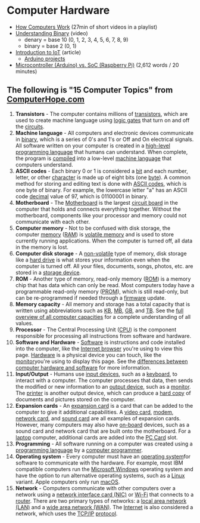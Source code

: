 # Computer Hardware

* [How Computers Work](https://www.youtube.com/playlist?list=PLzdnOPI1iJNcsRwJhvksEo1tJqjIqWbN-) \(27min of short videos in a playlist\)
* [Understanding Binary](https://www.youtube.com/watch?v=vc-9uASeU7I) \(video\)
  * denary = base 10 \(0, 1, 2, 3, 4, 5, 6, 7, 8, 9\)
  * binary = base 2 \(0, 1\)
* [Introduction to IoT](https://www.leverege.com/iot-ebook/what-is-iot) \(article\)
  * [Arduino projects](https://create.arduino.cc/projecthub/projects/tags/iot)
* [Microcontroller \(Arduino\) vs. SoC \(Raspberry Pi\)](https://appcodelabs.com/microcontroller-microprocessor-socs) \(2,612 words / 20 minutes\)

## The following is "15 Computer Topics" from [ComputerHope.com](https://www.computerhope.com/issues/ch001262.htm)

1. **Transistors** - The computer contains millions of [transistors](https://www.computerhope.com/jargon/t/transist.htm), which are used to create machine language using [logic gates](https://www.computerhope.com/jargon/l/logicgat.htm) that turn on and off the [circuits](https://www.computerhope.com/jargon/c/circuit.htm).
2. **Machine language** - All computers and electronic devices communicate in [binary](https://www.computerhope.com/jargon/b/binary.htm), which is a series of 0's and 1's or Off and On electrical signals. All software written on your computer is created in a [high-level programming language](https://www.computerhope.com/jargon/h/highll.htm) that humans can understand. When complete, the program is [compiled](https://www.computerhope.com/jargon/c/compile.htm) into a low-level [machine language](https://www.computerhope.com/jargon/m/machlang.htm) that computers understand.
3. **ASCII codes** - Each binary 0 or 1 is considered a [bit](https://www.computerhope.com/jargon/b/bit.htm) and each number, letter, or other [character](https://www.computerhope.com/jargon/c/charact.htm) is made up of eight bits \(one [byte](https://www.computerhope.com/jargon/b/byte.htm)\). A common method for storing and editing text is done with [ASCII codes](https://www.computerhope.com/jargon/a/ascii.htm), which is one byte of binary. For example, the lowercase letter "a" has an ASCII code [decimal](https://www.computerhope.com/jargon/d/decimal.htm) value of 97, which is 01100001 in binary.
4. **Motherboard** - The [Motherboard](https://www.computerhope.com/jargon/m/mothboar.htm) is the largest [circuit board](https://www.computerhope.com/jargon/p/pcb.htm) in the computer that holds and connects everything together. Without the motherboard, components like your processor and memory could not communicate with each other.
5. **Computer memory** - Not to be confused with disk storage, the computer [memory](https://www.computerhope.com/jargon/m/memory.htm) \([RAM](https://www.computerhope.com/jargon/r/ram.htm)\) is [volatile memory](https://www.computerhope.com/jargon/v/volamemo.htm) and is used to store currently running applications. When the computer is turned off, all data in the memory is lost.
6. **Computer disk storage** - A [non-volatile](https://www.computerhope.com/jargon/n/nonvolat.htm) type of memory, disk storage like a [hard drive](https://www.computerhope.com/jargon/h/harddriv.htm) is what stores your information even when the computer is turned off. All your files, documents, songs, photos, etc. are stored in a [storage device](https://www.computerhope.com/jargon/s/stordevi.htm).
7. **ROM** - Another type of memory, read-only memory \([ROM](https://www.computerhope.com/jargon/r/rom.htm)\) is a memory chip that has data which can only be read. Most computers today have a programmable read-only memory \([PROM](https://www.computerhope.com/jargon/p/progrrom.htm)\), which is still read-only, but can be re-programmed if needed through a [firmware](https://www.computerhope.com/jargon/f/firmware.htm) update.
8. **Memory capacity** - All memory and storage has a total capacity that is written using abbreviations such as [KB](https://www.computerhope.com/jargon/k/kilobyte.htm), [MB](https://www.computerhope.com/jargon/m/megabyte.htm), [GB](https://www.computerhope.com/jargon/g/gigabyte.htm), and [TB](https://www.computerhope.com/jargon/t/terabyte.htm). See the [full overview of all computer capacities](https://www.computerhope.com/issues/chspace.htm) for a complete understanding of all values.
9. **Processor** - The Central Processing Unit \([CPU](https://www.computerhope.com/jargon/c/cpu.htm)\) is the component responsible for processing all instructions from software and hardware.
10. **Software and Hardware** - [Software](https://www.computerhope.com/jargon/s/software.htm) is instructions and code installed into the computer, like the [Internet browser](https://www.computerhope.com/jargon/b/browser.htm) you're using to view this page. [Hardware](https://www.computerhope.com/jargon/h/hardware.htm) is a physical device you can touch, like the [monitor](https://www.computerhope.com/jargon/m/monitor.htm)you're using to display this page. See the [differences between computer hardware and software](https://www.computerhope.com/issues/ch000039.htm) for more information.
11. **Input/Output** - Humans use [input devices](https://www.computerhope.com/jargon/i/inputdev.htm), such as a [keyboard](https://www.computerhope.com/jargon/k/keyboard.htm), to interact with a computer. The computer processes that data, then sends the modified or new information to an [output device](https://www.computerhope.com/jargon/o/outputde.htm), such as a [monitor](https://www.computerhope.com/jargon/m/monitor.htm). The [printer](https://www.computerhope.com/jargon/p/printer.htm) is another output device, which can produce a [hard copy](https://www.computerhope.com/jargon/h/hardcopy.htm) of documents and pictures stored on the computer.
12. **Expansion cards** - An [expansion card](https://www.computerhope.com/jargon/e/expacard.htm) is a card that can be added to the computer to give it additional capabilities. A [video card](https://www.computerhope.com/jargon/v/video-card.htm), [modem](https://www.computerhope.com/jargon/m/modem.htm), [network card](https://www.computerhope.com/jargon/n/nic.htm), and [sound card](https://www.computerhope.com/jargon/s/souncard.htm) are all examples of expansion cards. However, many computers may also have [on-board](https://www.computerhope.com/jargon/o/onboard.htm) devices, such as a sound card and network card that are built onto the motherboard. For a [laptop](https://www.computerhope.com/jargon/l/laptop.htm) computer, additional cards are added into the [PC Card](https://www.computerhope.com/jargon/p/pccard.htm) slot.
13. **Programming** - All software running on a computer was created using a [programming language](https://www.computerhope.com/jargon/p/programming-language.htm) by a [computer programmer](https://www.computerhope.com/jargon/p/progmmer.htm).
14. **Operating system** - Every computer must have an [operating system](https://www.computerhope.com/jargon/o/os.htm)for software to communicate with the hardware. For example, most IBM compatible computers run the [Microsoft Windows](https://www.computerhope.com/jargon/w/windows.htm) operating system and have the option to run alternative operating systems, such as a [Linux](https://www.computerhope.com/jargon/l/linux.htm) variant. Apple computers only run [macOS](https://www.computerhope.com/jargon/m/macos.htm).
15. **Network** - Computers communicate with other computers over a network using a [network interface card \(NIC\)](https://www.computerhope.com/jargon/n/nic.htm) or [Wi-Fi](https://www.computerhope.com/jargon/w/wifi.htm) that connects to a [router](https://www.computerhope.com/jargon/r/router.htm). There are two primary types of networks: a [local area network \(LAN\)](https://www.computerhope.com/jargon/l/lan.htm) and a [wide area network \(WAN\)](https://www.computerhope.com/jargon/w/wan.htm). The [Internet](https://www.computerhope.com/jargon/i/internet.htm) is also considered a network, which uses the [TCP/IP](https://www.computerhope.com/jargon/t/tcpip.htm) [protocol](https://www.computerhope.com/jargon/p/protocol.htm).

